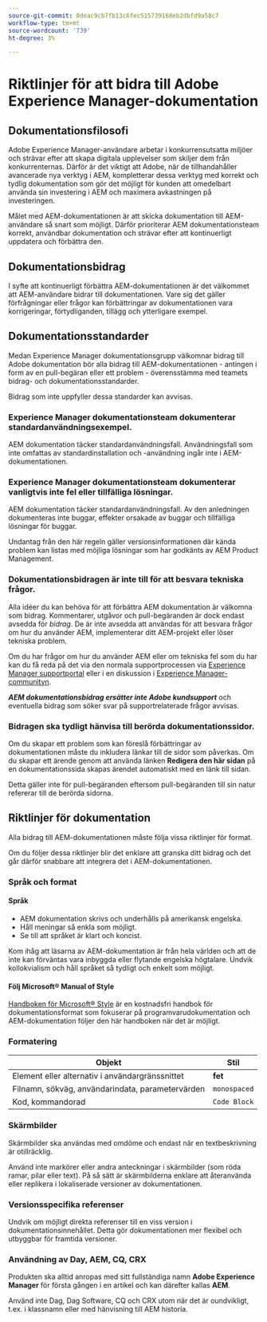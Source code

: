 ```yaml
---
source-git-commit: 0deac9cb7fb13c6fec515739168eb2dbfd9a58c7
workflow-type: tm+mt
source-wordcount: '739'
ht-degree: 3%

---
```

# Riktlinjer för att bidra till Adobe Experience Manager-dokumentation

## Dokumentationsfilosofi

Adobe Experience Manager-användare arbetar i konkurrensutsatta miljöer och strävar efter att skapa digitala upplevelser som skiljer dem från konkurrenternas. Därför är det viktigt att Adobe, när de tillhandahåller avancerade nya verktyg i AEM, kompletterar dessa verktyg med korrekt och tydlig dokumentation som gör det möjligt för kunden att omedelbart använda sin investering i AEM och maximera avkastningen på investeringen.

Målet med AEM-dokumentationen är att skicka dokumentation till AEM-användare så snart som möjligt. Därför prioriterar AEM dokumentationsteam korrekt, användbar dokumentation och strävar efter att kontinuerligt uppdatera och förbättra den.

## Dokumentationsbidrag

I syfte att kontinuerligt förbättra AEM-dokumentationen är det välkommet att AEM-användare bidrar till dokumentationen. Vare sig det gäller förfrågningar eller frågor kan förbättringar av dokumentationen vara korrigeringar, förtydliganden, tillägg och ytterligare exempel.

## Dokumentationsstandarder

Medan Experience Manager dokumentationsgrupp välkomnar bidrag till Adobe dokumentation bör alla bidrag till AEM-dokumentationen - antingen i form av en pull-begäran eller ett problem - överensstämma med teamets bidrag- och dokumentationsstandarder.

Bidrag som inte uppfyller dessa standarder kan avvisas.

### Experience Manager dokumentationsteam dokumenterar standardanvändningsexempel.

AEM dokumentation täcker standardanvändningsfall. Användningsfall som inte omfattas av standardinstallation och -användning ingår inte i AEM-dokumentationen.

### Experience Manager dokumentationsteam dokumenterar vanligtvis inte fel eller tillfälliga lösningar.

AEM dokumentation täcker standardanvändningsfall. Av den anledningen dokumenteras inte buggar, effekter orsakade av buggar och tillfälliga lösningar för buggar.

Undantag från den här regeln gäller versionsinformationen där kända problem kan listas med möjliga lösningar som har godkänts av AEM Product Management.

### Dokumentationsbidragen är inte till för att besvara tekniska frågor.

Alla idéer du kan behöva för att förbättra AEM dokumentation är välkomna som bidrag. Kommentarer, utgåvor och pull-begäranden är dock endast avsedda för *bidrag*. De är inte avsedda att användas för att besvara frågor om hur du använder AEM, implementerar ditt AEM-projekt eller löser tekniska problem.

Om du har frågor om hur du använder AEM eller om tekniska fel som du har kan du få reda på det via den normala supportprocessen via [Experience Manager supportportal](https://experienceleague.adobe.com/?support-solution=Experience+Manager#home) eller i en diskussion i [Experience Manager-communityn](https://experienceleaguecommunities.adobe.com/t5/adobe-experience-manager/ct-p/adobe-experience-manager-community).

***AEM dokumentationsbidrag ersätter inte Adobe kundsupport*** och eventuella bidrag som söker svar på supportrelaterade frågor avvisas.

### Bidragen ska tydligt hänvisa till berörda dokumentationssidor.

Om du skapar ett problem som kan föreslå förbättringar av dokumentationen måste du inkludera länkar till de sidor som påverkas. Om du skapar ett ärende genom att använda länken **Redigera den här sidan** på en dokumentationssida skapas ärendet automatiskt med en länk till sidan.

Detta gäller inte för pull-begäranden eftersom pull-begäranden till sin natur refererar till de berörda sidorna.

## Riktlinjer för dokumentation

Alla bidrag till AEM-dokumentationen måste följa vissa riktlinjer för format.

Om du följer dessa riktlinjer blir det enklare att granska ditt bidrag och det går därför snabbare att integrera det i AEM-dokumentationen.

### Språk och format

#### Språk

* AEM dokumentation skrivs och underhålls på amerikansk engelska.
* Håll meningar så enkla som möjligt.
* Se till att språket är klart och koncist.

Kom ihåg att läsarna av AEM-dokumentation är från hela världen och att de inte kan förväntas vara inbyggda eller flytande engelska högtalare. Undvik kollokvialism och håll språket så tydligt och enkelt som möjligt.

#### Följ Microsoft® Manual of Style

[Handboken för Microsoft® Style](https://learn.microsoft.com/en-us/style-guide/welcome/) är en kostnadsfri handbok för dokumentationsformat som fokuserar på programvarudokumentation och AEM-dokumentation följer den här handboken när det är möjligt.

### Formatering

| Objekt | Stil |
|---|---|
| Element eller alternativ i användargränssnittet | **fet** |
| Filnamn, sökväg, användarindata, parametervärden | `monospaced` |
| Kod, kommandorad | ```Code Block``` |

### Skärmbilder

Skärmbilder ska användas med omdöme och endast när en textbeskrivning är otillräcklig.

Använd inte markörer eller andra anteckningar i skärmbilder (som röda ramar, pilar eller text). På så sätt är skärmbilderna enklare att återanvända eller replikera i lokaliserade versioner av dokumentationen.

### Versionsspecifika referenser

Undvik om möjligt direkta referenser till en viss version i dokumentationsinnehållet. Detta gör dokumentationen mer flexibel och utbyggbar för framtida versioner.

### Användning av Day, AEM, CQ, CRX

Produkten ska alltid anropas med sitt fullständiga namn **Adobe Experience Manager** för första gången i en artikel och kan därefter kallas **AEM**.

Använd inte Dag, Dag Software, CQ och CRX utom när det är oundvikligt, t.ex. i klassnamn eller med hänvisning till AEM historia.